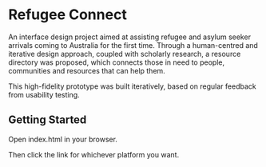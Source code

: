 # Refugee Connect

An interface design project aimed at assisting refugee and asylum seeker
arrivals coming to Australia for the first time. Through a human-centred and
iterative design approach, coupled with scholarly research, a resource directory
was proposed, which connects those in need to people, communities and resources
that can help them.

This high-fidelity prototype was built iteratively, based on regular feedback
from usability testing.

## Getting Started

Open index.html in your browser.

Then click the link for whichever platform you want.
